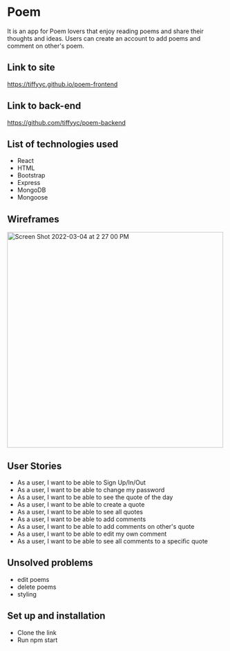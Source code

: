 # Poem
It is an app for Poem lovers that enjoy reading poems and share their thoughts and ideas. Users can create an account to add poems and comment on other's poem.

## Link to site
https://tiffyyc.github.io/poem-frontend 

## Link to back-end
https://github.com/tiffyyc/poem-backend

## List of technologies used
 - React
 - HTML
 - Bootstrap
 - Express
 - MongoDB
 - Mongoose

## Wireframes

<img width="500" alt="Screen Shot 2022-03-04 at 2 27 00 PM" src="https://media.git.generalassemb.ly/user/38105/files/3284bd80-9bc7-11ec-9c48-13b5945b2a91">


## User Stories
- As a user, I want to be able to Sign Up/In/Out
- As a user, I want to be able to change my password
- As a user, I want to be able to see the quote of the day
- As a user, I want to be able to create a quote
- As a user, I want to be able to see all quotes
- As a user, I want to be able to add comments
- As a user, I want to be able to add comments on other's quote
- As a user, I want to be able to edit my own comment
- As a user, I want to be able to see all comments to a specific quote 


## Unsolved problems
- edit poems
- delete poems
- styling

## Set up and installation
- Clone the link
- Run npm start